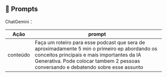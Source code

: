 ## 🧠 Prompts


ChatGemini：

|   Ação   | prompt                                                                                                                                                                                                                                                                         |
| :------: | ------------------------------------------------------------------------------------------------------------------------------------------------------------------------------------------------------------------------------------------------------------------------------ |
| conteúdo | Faça um roteiro para esse podcast que sera de aproximadamente 5 min o primeiro ep abordando os conceitos principais e mais importantes da IA Generativa. Pode colocar tambem 2 pessoas conversando e debatendo sobre esse assunto |
